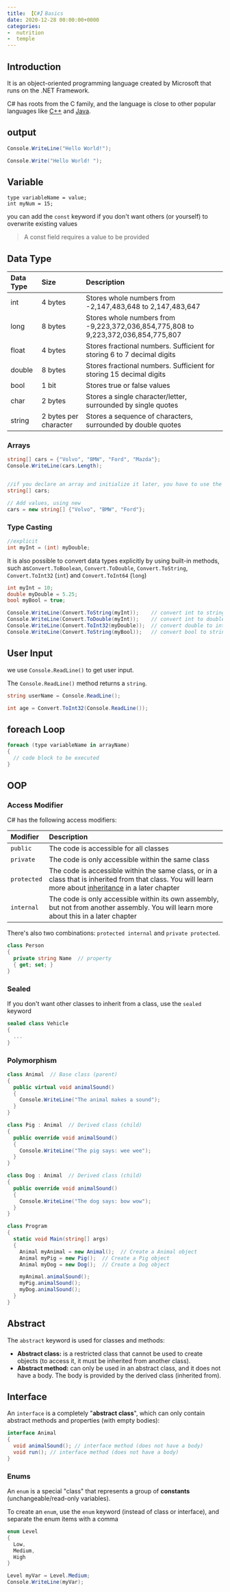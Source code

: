 ```yaml
---
title: 【C#】Basics
date: 2020-12-28 00:00:00+0000
categories: 
-  nutrition
-  temple
---
```


## Introduction

It is an object-oriented programming language created by Microsoft that runs on the .NET Framework.

C# has roots from the C family, and the language is close to other popular languages like [C++](https://www.w3schools.com/cpp/default.asp) and [Java](https://www.w3schools.com/java/default.asp).

## output

```c#
Console.WriteLine("Hello World!");

Console.Write("Hello World! ");
```

## Variable

```
type variableName = value;
int myNum = 15;
```

you can add the `const` keyword if you don't want others (or yourself) to overwrite existing values 

> A const field requires a value to be provided

## Data Type

| Data Type | Size                  | Description                                                  |
| :-------- | :-------------------- | :----------------------------------------------------------- |
| int       | 4 bytes               | Stores whole numbers from -2,147,483,648 to 2,147,483,647    |
| long      | 8 bytes               | Stores whole numbers from -9,223,372,036,854,775,808 to 9,223,372,036,854,775,807 |
| float     | 4 bytes               | Stores fractional numbers. Sufficient for storing 6 to 7 decimal digits |
| double    | 8 bytes               | Stores fractional numbers. Sufficient for storing 15 decimal digits |
| bool      | 1 bit                 | Stores true or false values                                  |
| char      | 2 bytes               | Stores a single character/letter, surrounded by single quotes |
| string    | 2 bytes per character | Stores a sequence of characters, surrounded by double quotes |

### Arrays

```c#
string[] cars = {"Volvo", "BMW", "Ford", "Mazda"};
Console.WriteLine(cars.Length);


//if you declare an array and initialize it later, you have to use the new keyword
string[] cars;

// Add values, using new
cars = new string[] {"Volvo", "BMW", "Ford"};
```





### Type Casting

```csharp
//explicit
int myInt = (int) myDouble;
```



It is also possible to convert data types explicitly by using built-in methods, such as`Convert.ToBoolean`, `Convert.ToDouble`, `Convert.ToString`, `Convert.ToInt32` (`int`) and `Convert.ToInt64` (`long`)

```c#
int myInt = 10;
double myDouble = 5.25;
bool myBool = true;

Console.WriteLine(Convert.ToString(myInt));    // convert int to string
Console.WriteLine(Convert.ToDouble(myInt));    // convert int to double
Console.WriteLine(Convert.ToInt32(myDouble));  // convert double to int
Console.WriteLine(Convert.ToString(myBool));   // convert bool to string
```

## User Input

we use `Console.ReadLine()` to get user input.

The `Console.ReadLine()` method returns a `string`. 

```c#
string userName = Console.ReadLine();

int age = Convert.ToInt32(Console.ReadLine());
```



## foreach Loop

```c#
foreach (type variableName in arrayName) 
{
  // code block to be executed
}
```

## OOP

### Access Modifier

C# has the following access modifiers:

| Modifier    | Description                                                  |
| :---------- | :----------------------------------------------------------- |
| `public`    | The code is accessible for all classes                       |
| `private`   | The code is only accessible within the same class            |
| `protected` | The code is accessible within the same class, or in a class that is inherited from that class. You will learn more about [inheritance](https://www.w3schools.com/cs/cs_inheritance.asp) in a later chapter |
| `internal`  | The code is only accessible within its own assembly, but not from another assembly. You will learn more about this in a later chapter |

There's also two combinations: `protected internal` and `private protected`.

```c#
class Person
{
  private string Name  // property
  { get; set; }
}
```

### Sealed

If you don't want other classes to inherit from a class, use the `sealed` keyword

```c#
sealed class Vehicle 
{
  ...
}
```

### Polymorphism

```c#
class Animal  // Base class (parent) 
{
  public virtual void animalSound() 
  {
    Console.WriteLine("The animal makes a sound");
  }
}

class Pig : Animal  // Derived class (child) 
{
  public override void animalSound() 
  {
    Console.WriteLine("The pig says: wee wee");
  }
}

class Dog : Animal  // Derived class (child) 
{
  public override void animalSound() 
  {
    Console.WriteLine("The dog says: bow wow");
  }
}

class Program 
{
  static void Main(string[] args) 
  {
    Animal myAnimal = new Animal();  // Create a Animal object
    Animal myPig = new Pig();  // Create a Pig object
    Animal myDog = new Dog();  // Create a Dog object

    myAnimal.animalSound();
    myPig.animalSound();
    myDog.animalSound();
  }
}
```

## Abstract

The `abstract` keyword is used for classes and methods:

- **Abstract class:** is a restricted class that cannot be used to create objects (to access it, it must be inherited from another class).
- **Abstract method:** can only be used in an abstract class, and it does not have a body. The body is provided by the derived class (inherited from).

## Interface

An `interface` is a completely "**abstract class**", which can only contain abstract methods and properties (with empty bodies):

```c#
interface Animal 
{
  void animalSound(); // interface method (does not have a body)
  void run(); // interface method (does not have a body)
}
```

### Enums

An `enum` is a special "class" that represents a group of **constants** (unchangeable/read-only variables).

To create an `enum`, use the `enum` keyword (instead of class or interface), and separate the enum items with a comma

```c#
enum Level 
{
  Low,
  Medium,
  High
}

Level myVar = Level.Medium;
Console.WriteLine(myVar);
```
